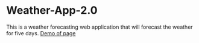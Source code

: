 # Weather-App-2.0
This is a weather forecasting web application that will forecast the weather for five days.
[Demo of page]()
